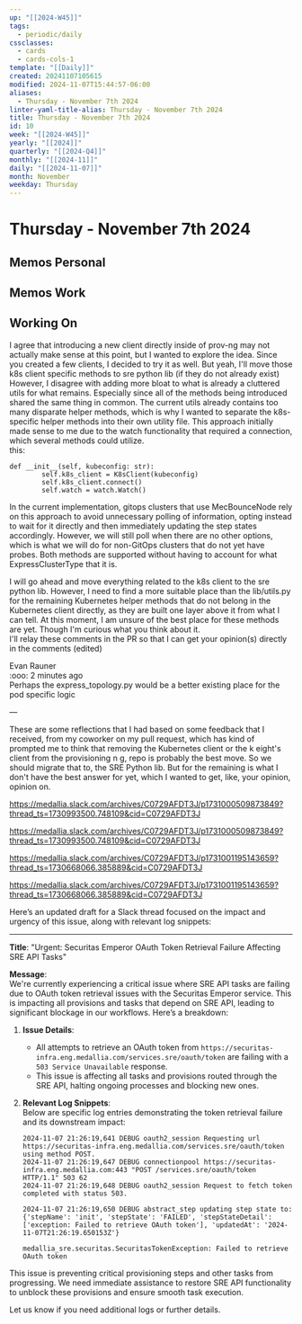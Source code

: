 ```yaml
---
up: "[[2024-W45]]"
tags:
  - periodic/daily
cssclasses:
  - cards
  - cards-cols-1
template: "[[Daily]]"
created: 20241107105615
modified: 2024-11-07T15:44:57-06:00
aliases:
  - Thursday - November 7th 2024
linter-yaml-title-alias: Thursday - November 7th 2024
title: Thursday - November 7th 2024
id: 10
week: "[[2024-W45]]"
yearly: "[[2024]]"
quarterly: "[[2024-Q4]]"
monthly: "[[2024-11]]"
daily: "[[2024-11-07]]"
month: November
weekday: Thursday
---
```


# Thursday - November 7th 2024

## Memos Personal

## Memos Work

## Working On


I agree that introducing a new client directly inside of prov-ng may not actually make sense at this point, but I wanted to explore the idea. Since you created a few clients, I decided to try it as well. But yeah, I'll move those k8s client specific methods to sre python lib (if they do not already exist)  
However, I disagree with adding more bloat to what is already a cluttered utils for what remains. Especially since all of the methods being introduced shared the same thing in common. The current utils already contains too many disparate helper methods, which is why I wanted to separate the k8s-specific helper methods into their own utility file. This approach initially made sense to me due to the watch functionality that required a connection, which several methods could utilize.  
this:

```
def __init__(self, kubeconfig: str):
        self.k8s_client = K8sClient(kubeconfig)
        self.k8s_client.connect()
        self.watch = watch.Watch()
```

In the current implementation, gitops clusters that use MecBounceNode rely on this approach to avoid unnecessary polling of information, opting instead to wait for it directly and then immediately updating the step states accordingly. However, we will still poll when there are no other options, which is what we will do for non-GitOps clusters that do not yet have probes. Both methods are supported without having to account for what ExpressClusterType that it is.

I will go ahead and move everything related to the k8s client to the sre python lib. However, I need to find a more suitable place than the lib/utils.py for the remaining Kubernetes helper methods that do not belong in the Kubernetes client directly, as they are built one layer above it from what I can tell. At this moment, I am unsure of the best place for these methods are yet. Though I'm curious what you think about it.  
I'll relay these comments in the PR so that I can get your opinion(s) directly in the comments (edited)

Evan Rauner  
:ooo: 2 minutes ago  
Perhaps the express_topology.py would be a better existing place for the pod specific logic

—

These are some reflections that I had based on some feedback that I received, from my coworker on my pull request, which has kind of prompted me to think that removing the Kubernetes client or the k eight's client from the provisioning n g, repo is probably the best move. So we should migrate that to, the SRE Python lib. But for the remaining is what I don't have the best answer for yet, which I wanted to get, like, your opinion, opinion on.




https://medallia.slack.com/archives/C0729AFDT3J/p1731000509873849?thread_ts=1730993500.748109&cid=C0729AFDT3J

https://medallia.slack.com/archives/C0729AFDT3J/p1731000509873849?thread_ts=1730993500.748109&cid=C0729AFDT3J

https://medallia.slack.com/archives/C0729AFDT3J/p1731001195143659?thread_ts=1730668066.385889&cid=C0729AFDT3J

https://medallia.slack.com/archives/C0729AFDT3J/p1731001195143659?thread_ts=1730668066.385889&cid=C0729AFDT3J





Here’s an updated draft for a Slack thread focused on the impact and urgency of this issue, along with relevant log snippets:

---

**Title**: "Urgent: Securitas Emperor OAuth Token Retrieval Failure Affecting SRE API Tasks"

**Message**:  
We're currently experiencing a critical issue where SRE API tasks are failing due to OAuth token retrieval issues with the Securitas Emperor service. This is impacting all provisions and tasks that depend on SRE API, leading to significant blockage in our workflows. Here’s a breakdown:

1. **Issue Details**:
   - All attempts to retrieve an OAuth token from `https://securitas-infra.eng.medallia.com/services.sre/oauth/token` are failing with a `503 Service Unavailable` response.
   - This issue is affecting all tasks and provisions routed through the SRE API, halting ongoing processes and blocking new ones.

2. **Relevant Log Snippets**:  
   Below are specific log entries demonstrating the token retrieval failure and its downstream impact:

   ```
   2024-11-07 21:26:19,641 DEBUG oauth2_session Requesting url https://securitas-infra.eng.medallia.com/services.sre/oauth/token using method POST.
   2024-11-07 21:26:19,647 DEBUG connectionpool https://securitas-infra.eng.medallia.com:443 "POST /services.sre/oauth/token HTTP/1.1" 503 62
   2024-11-07 21:26:19,648 DEBUG oauth2_session Request to fetch token completed with status 503.
   ```

   ```
   2024-11-07 21:26:19,650 DEBUG abstract_step updating step state to: {'stepName': 'init', 'stepState': 'FAILED', 'stepStateDetail': ['exception: Failed to retrieve OAuth token'], 'updatedAt': '2024-11-07T21:26:19.650153Z'}
   ```

   ```
   medallia_sre.securitas.SecuritasTokenException: Failed to retrieve OAuth token
   ```

This issue is preventing critical provisioning steps and other tasks from progressing. We need immediate assistance to restore SRE API functionality to unblock these provisions and ensure smooth task execution.

Let us know if you need additional logs or further details.
